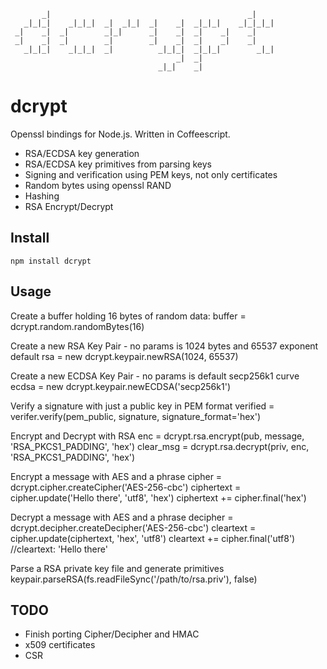                                                                  
           _|                                            _|      
       _|_|_|    _|_|_|  _|  _|_|  _|    _|  _|_|_|    _|_|_|_|  
     _|    _|  _|        _|_|      _|    _|  _|    _|    _|      
     _|    _|  _|        _|        _|    _|  _|    _|    _|      
       _|_|_|    _|_|_|  _|          _|_|_|  _|_|_|        _|_|  
                                         _|  _|                  
                                     _|_|    _|                  




dcrypt
=======

Openssl bindings for Node.js. Written in Coffeescript.

* RSA/ECDSA key generation
* RSA/ECDSA key primitives from parsing keys 
* Signing and verification using PEM keys, not only certificates
* Random bytes using openssl RAND
* Hashing
* RSA Encrypt/Decrypt

Install
-------
    npm install dcrypt


Usage
-----
Create a buffer holding 16 bytes of random data:
    buffer = dcrypt.random.randomBytes(16)

Create a new RSA Key Pair - no params is 1024 bytes and 65537 exponent default
    rsa = new dcrypt.keypair.newRSA(1024, 65537)

Create a new ECDSA Key Pair - no params is default secp256k1 curve
    ecdsa = new dcrypt.keypair.newECDSA('secp256k1')

Verify a signature with just a public key in PEM format
    verified = verifer.verify(pem_public, signature, signature_format='hex')

Encrypt and Decrypt with RSA
    enc = dcrypt.rsa.encrypt(pub, message, 'RSA_PKCS1_PADDING', 'hex')
    clear_msg = dcrypt.rsa.decrypt(priv, enc, 'RSA_PKCS1_PADDING', 'hex')
    
Encrypt a message with AES and a phrase
    cipher = dcrypt.cipher.createCipher('AES-256-cbc')
    ciphertext = cipher.update('Hello there', 'utf8', 'hex')
    ciphertext += cipher.final('hex')

Decrypt a message with AES and a phrase
    decipher = dcrypt.decipher.createDecipher('AES-256-cbc')
    cleartext = cipher.update(ciphertext, 'hex', 'utf8')
    cleartext += cipher.final('utf8')
    //cleartext: 'Hello there'

Parse a RSA private key file and generate primitives
    keypair.parseRSA(fs.readFileSync('/path/to/rsa.priv'), false)
    
 
TODO
----
* Finish porting Cipher/Decipher and HMAC
* x509 certificates
* CSR
